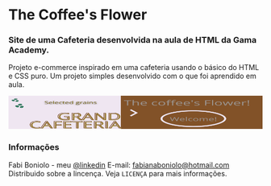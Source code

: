 # The Coffee's Flower
### Site de uma Cafeteria desenvolvida na aula de HTML da Gama Academy.

Projeto e-commerce inspirado em uma cafeteria usando o básico do HTML e CSS puro.
Um projeto simples desenvolvido com o que foi aprendido em aula.
<br>

<img src="./imagens/Top-principalr.png">

### Informações

Fabi Boniolo - meu [@linkedin](https://www.linkedin.com/in/dev-fabiana-boniolo/)
E-mail: fabianaboniolo@hotmail.com
Distribuido sobre a lincença. Veja `LICENÇA` para mais informações.


